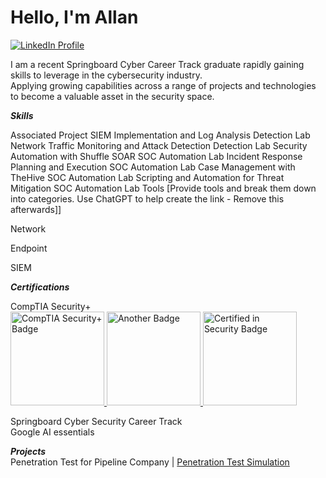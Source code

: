 # Hello, I'm Allan
[![LinkedIn Profile](https://upload.wikimedia.org/wikipedia/commons/8/81/LinkedIn_icon.svg)](https://www.linkedin.com/in/allanmcpherson/)

I am a recent Springboard Cyber Career Track graduate rapidly gaining skills to leverage in the cybersecurity industry.<br>
Applying growing capabilities across a range of projects and technologies to become a valuable asset in the security space.

<em><strong>Skills</strong></em>

Associated Project
SIEM Implementation and Log Analysis	Detection Lab
Network Traffic Monitoring and Attack Detection	Detection Lab
Security Automation with Shuffle SOAR	SOC Automation Lab
Incident Response Planning and Execution	SOC Automation Lab
Case Management with TheHive	SOC Automation Lab
Scripting and Automation for Threat Mitigation	SOC Automation Lab
Tools
[Provide tools and break them down into categories. Use ChatGPT to help create the link - Remove this afterwards]]

Network
  
Endpoint
 
SIEM
  
<em><strong>Certifications</strong></em><br>

CompTIA Security+<br>
<a href="https://www.credly.com/earner/earned/badge/fccad799-14e3-4b82-a124-61994b347f4b">
    <img src="https://external-content.duckduckgo.com/iu/?u=https%3A%2F%2Fwordpress-626692-2954363.cloudwaysapps.com%2Fwp-content%2Fuploads%2F2020%2F12%2Fcomptia-sec-certification.png&f=1&nofb=1&ipt=1e0c5bbed13f085f12444b76a5cd496f81d1f92f2f46f5d9e88e085001a4021e&ipo=images" alt="CompTIA Security+ Badge" style="width: 150px;"/>
</a>
<a href="https://drive.google.com/file/d/1Yc672S5kQpfTBb9LRU1CPxpI3HUG2fvw/view">
    <img src="https://external-content.duckduckgo.com/iu/?u=https%3A%2F%2Ftemplates.images.credential.net%2F16807115423293399005432338526658.png&f=1&nofb=1&ipt=ac1bb4a22e5f0cbd916e36aeaae047e9cde068b38d03189f3fb1ec099c161afd&ipo=images" alt="Another Badge" style="width: 150px;"/>
</a>
<a href="https://www.credly.com/badges/0b82ff8d-2c10-443c-9629-5f53327ffc77">
    <img src="https://media.isc2.org/-/jssmedia/Project/ISC2/Main/Components/Product-Masthead/Badge-CC-black.png?h=880&iar=0&w=880&rev=25d7105d73c74ad799f8285bbc3492a8&hash=927CA1D1A552DA1AE05A58324D33CE49&mw=1920" alt="Certified in Security Badge" style="width: 150px;"/>
</a>

Springboard Cyber Security Career Track<br>
Google AI essentials</p>


    
<em><strong>Projects</strong></em><br>
Penetration Test for Pipeline Company | <a href="https://docs.google.com/document/d/1Pyd9NVaECd4-PZ1UfXeGm1FK37S04wWSw6NSo51JAvc/edit?tab=t.0">Penetration Test Simulation</a>


